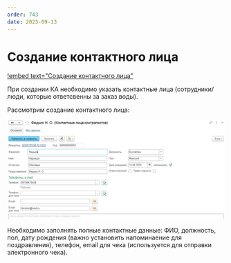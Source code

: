 ```yaml
---
order: 743
date: 2023-09-13
---
```

# Создание контактного лица

[!embed text="Создание контактного лица"](https://www.youtube.com/watch?v=ZjvXt6DOPBs)

При создании КА необходимо указать контактные лица (сотрудники/люди, которые ответсвенны за заказ воды). 

Рассмотрим создание контактного лица:

![](/images/оператор/создание_контактного_лица.jpg)

Необходимо заполнять полные контактные данные: ФИО, должность, пол, дату рождения (важно установить напоминаение для поздравления), телефон, email для чека (используется для отправки электронного чека).